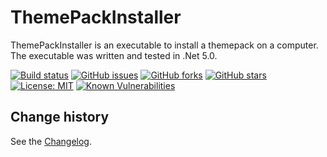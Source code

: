 # ThemePackInstaller
ThemePackInstaller is an executable to install a themepack on a computer.
The executable was written and tested in .Net 5.0.

[![Build status](https://ci.appveyor.com/api/projects/status/nolcmj67k48ab4pe?svg=true)](https://ci.appveyor.com/project/SeppPenner/themepackinstaller)
[![GitHub issues](https://img.shields.io/github/issues/SeppPenner/ThemePackInstaller.svg)](https://github.com/SeppPenner/ThemePackInstaller/issues)
[![GitHub forks](https://img.shields.io/github/forks/SeppPenner/ThemePackInstaller.svg)](https://github.com/SeppPenner/ThemePackInstaller/network)
[![GitHub stars](https://img.shields.io/github/stars/SeppPenner/ThemePackInstaller.svg)](https://github.com/SeppPenner/ThemePackInstaller/stargazers)
[![License: MIT](https://img.shields.io/badge/License-MIT-blue.svg)](https://raw.githubusercontent.com/SeppPenner/ThemePackInstaller/master/License.txt)
[![Known Vulnerabilities](https://snyk.io/test/github/SeppPenner/ThemePackInstaller/badge.svg)](https://snyk.io/test/github/SeppPenner/ThemePackInstaller)

Change history
--------------

See the [Changelog](https://github.com/SeppPenner/ThemePackInstaller/blob/master/Changelog.md).